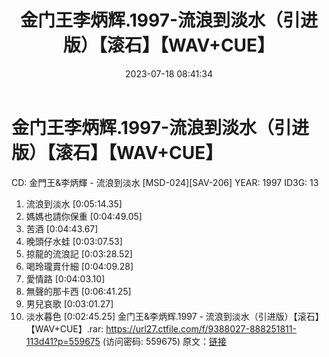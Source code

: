 ﻿---
title: 金门王李炳辉.1997-流浪到淡水（引进版）【滚石】【WAV+CUE】
date: 2023-07-18 08:41:34
categories: WAV车载音乐、镜像
tags: 华语中文
---
# 金门王李炳辉.1997-流浪到淡水（引进版）【滚石】【WAV+CUE】

CD: 金門王&李炳輝 - 流浪到淡水
[MSD-024][SAV-206]
YEAR: 1997 ID3G: 13
01. 流浪到淡水 [0:05:14.35]
02. 媽媽也請你保重 [0:04:49.05]
03. 苦酒 [0:04:43.67]
04. 晚頭仔水蛙 [0:03:07.53]
05. 掠龍的流浪記 [0:03:28.52]
06. 喝玲瓏賣什細 [0:04:09.28]
07. 愛情路 [0:04:03.10]
08. 無聲的那卡西 [0:06:41.25]
09. 男兒哀歌 [0:03:01.27]
10. 淡水暮色 [0:02:45.25]
金门王&李炳辉.1997 - 流浪到淡水（引进版）【滚石】【WAV+CUE】.rar: https://url27.ctfile.com/f/9388027-888251811-113d41?p=559675
(访问密码: 559675)
原文：[链接](https://blog.sina.com.cn/s/blog_1647c7e76010312qf.html)